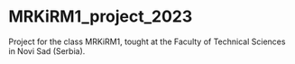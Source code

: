 # MRKiRM1_project_2023
Project for the class MRKiRM1, tought at the Faculty of Technical Sciences in Novi Sad (Serbia).
